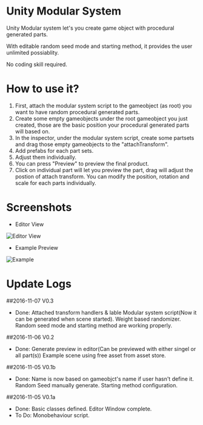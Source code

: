 # Unity Modular System
Unity Modular system let's you create game object with procedural generated parts. 

With editable random seed mode and starting method, it provides the user unlimited possiablity.

No coding skill required.

# How to use it?

1. First, attach the modular system script to the gameobject (as root) you want to have random procedural generated parts.
2. Create some empty gameobjects under the root gameobject you just created, those are the basic position your procedural generated parts will based on.
3. In the inspector, under the modular system script, create some partsets and drag those empty gameobjects to the "attachTransform".
4. Add prefabs for each part sets.
5. Adjust them individually.
6. You can press "Preview" to preview the final product.
7. Click on individual part will let you preview the part, drag will adjust the postion of attach transform. You can modify the position, rotation and scale for each parts individually.

# Screenshots

- Editor View

![Editor View](https://raw.githubusercontent.com/rozx/UnityModularSystem/master/Screenshots/editor.PNG)

- Example Preview

![Example](https://raw.githubusercontent.com/rozx/UnityModularSystem/master/Screenshots/preview.PNG)

# Update Logs

##2016-11-07 V0.3
- Done: Attached transform handlers & lable
		Modular system script(Now it can be generated when scene started).
		Weight based randomizer.
		Random seed mode and starting method are working properly.

##2016-11-06 V0.2
- Done: Generate preview in editor(Can be previewed with either singel or all part(s))
		Example scene using free asset from asset store.

##2016-11-05 V0.1b
- Done: Name is now based on gameobjct's name if user hasn't define it.
		Random Seed manually generate.
		Starting method configuration.

##2016-11-05 V0.1a

- Done: Basic classes defined.
		Editor Window complete.
- To Do: Monobehaviour script.
